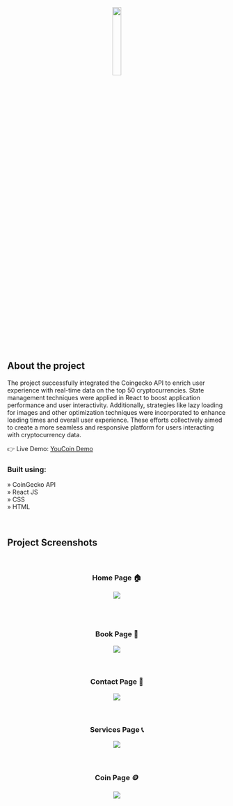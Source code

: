 <div align='center'><img style="width:20%" src='https://cdn.discordapp.com/attachments/1187219037537714220/1200704731274809344/logo.png?ex=65c7266b&is=65b4b16b&hm=efa50a707707e30eea3cdfca0ec3fe6eef546ca0d099a63468b6c642d5a76129&'/></div>

<h2>About the project</h2>

<p>The project successfully integrated the Coingecko API to enrich user experience with real-time data on the top 50 cryptocurrencies. State management techniques were applied in React to boost application performance and user interactivity. Additionally, strategies like lazy loading for images and other optimization techniques were incorporated to enhance loading times and overall user experience. These efforts collectively aimed to create a more seamless and responsive platform for users interacting with cryptocurrency data.

</p>

👉 Live Demo: <a href='https://youcoin.vercel.app'>YouCoin Demo</a>

<h3>Built using:</h3>

» CoinGecko API <br>
» React JS <br>
» CSS <br>
» HTML<br>

<br>

<h2>Project Screenshots</h2>
<br>
<h3 align='center'>Home Page 🏠</h3>

<div align='center'>
  <img src='home.png'/>
</div>

<br><br>

<h3 align='center'>Book Page 📖</h3>

<div align='center'>
  <img src='book.png'/>
</div>
<br><br>

<h3 align='center'> Contact Page 📱</h3>

<div align='center'>
  <img src='contact.png'/>
</div>
<br><br>
<h3 align='center'> Services Page 📞</h3>

<div align='center'>
  <img src='services.png'/>
</div>
<br><br>
<h3 align='center'> Coin Page 🪙</h3>

<div align='center'>
  <img src='coin.png'/>
</div>